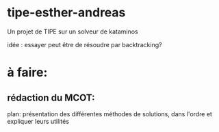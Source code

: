 # tipe-esther-andreas

Un projet de TIPE sur un solveur de kataminos

idée : essayer peut être de résoudre par backtracking?

# à faire:
## rédaction du MCOT:

plan:
présentation des différentes méthodes de solutions, dans l'ordre et expliquer leurs utilités
